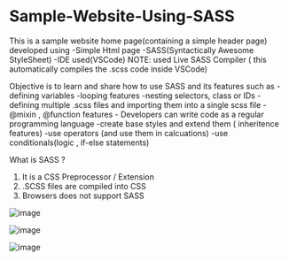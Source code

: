 # Sample-Website-Using-SASS
This is a sample website home page(containing a simple header page) developed using
-Simple Html page
-SASS(Syntactically Awesome StyleSheet)
-IDE used(VSCode)
NOTE: used Live SASS Compiler ( this automatically compiles the .scss code inside VSCode) 

Objective is to learn and share how to use SASS and its features such as
-defining variables
-looping features
-nesting selectors, class or IDs
-defining multiple .scss files and importing them into a single scss file
-@mixin , @function features - Developers can write code as a regular programming language
-create base styles and extend them ( inheritence features)
-use operators (and use them in calcuations) 
-use conditionals(logic , if-else statements)

What is SASS ?
1) It is a CSS Preprocessor / Extension
2) .SCSS files are compiled into CSS
3) Browsers does not support SASS 

![image](https://user-images.githubusercontent.com/7477290/198279340-9d23ed48-3441-4d90-a298-8579ba0a6295.png)

![image](https://user-images.githubusercontent.com/7477290/198279555-edd92684-5f59-4fb8-9a0f-a1c482f1474f.png)

![image](https://user-images.githubusercontent.com/7477290/198279659-4d75e4c3-df7f-4ad5-b4b9-bb4833bbe0c6.png)
